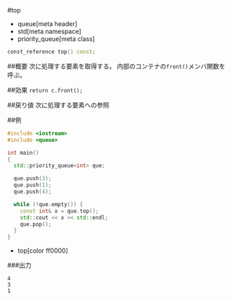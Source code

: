 #top
* queue[meta header]
* std[meta namespace]
* priority_queue[meta class]

```cpp
const_reference top() const;
```

##概要
次に処理する要素を取得する。
内部のコンテナの`front()`メンバ関数を呼ぶ。


##効果
`return c.front();`


##戻り値
次に処理する要素への参照


##例
```cpp
#include <iostream>
#include <queue>

int main()
{
  std::priority_queue<int> que;

  que.push(3);
  que.push(1);
  que.push(4);

  while (!que.empty()) {
    const int& x = que.top();
    std::cout << x << std::endl;
    que.pop();
  }
}
```
* top[color ff0000]

###出力
```
4
3
1
```


